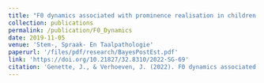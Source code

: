 ```yaml
---
title: "F0 dynamics associated with prominence realisation in children with hearing impairment"
collection: publications
permalink: /publication/F0_Dynamics
date: 2019-11-05
venue: 'Stem-, Spraak- En Taalpathologie'
paperurl: '/files/pdf/research/BayesPostEst.pdf'
link: 'https://doi.org/10.21827/32.8310/2022-SG-69'
citation: 'Genette, J., & Verhoeven, J. (2022). F0 dynamics associated with prominence realisation in children with hearing impairment. </i>Stem-, Spraak- En Taalpathologie</i>, </i>27</i>. https://doi.org/10.21827/32.8310/2022-SG-69'
---
```

